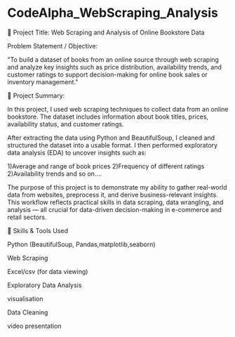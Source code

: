 # CodeAlpha_WebScraping_Analysis
📌 Project Title:
Web Scraping and Analysis of Online Bookstore Data

Problem Statement / Objective:

"To build a dataset of books from an online source through web scraping and analyze key insights such as price distribution, availability trends, 
and customer ratings to support decision-making for online book sales or inventory management."



📝 Project Summary:

In this project, I used web scraping techniques to collect data from an online bookstore. The dataset includes information about book titles, prices, availability status,
and customer ratings.

After extracting the data using Python and BeautifulSoup, I cleaned and structured the dataset into a usable format. 
I then performed exploratory data analysis (EDA) to uncover insights such as:

1)Average and range of book prices
2)Frequency of different ratings
2)Availability trends and so on....

The purpose of this project is to demonstrate my ability to gather real-world data from websites, preprocess it, and derive business-relevant insights. 
This workflow reflects practical skills in data scraping, data wrangling, and analysis — all crucial for data-driven decision-making in e-commerce and retail sectors.

🔧 Skills & Tools Used

Python (BeautifulSoup, Pandas,matplotlib,seaborn)

Web Scraping

Excel/csv (for data viewing)

Exploratory Data Analysis

visualisation

Data Cleaning

video presentation




